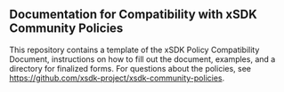 ## Documentation for Compatibility with xSDK Community Policies

This repository contains a template of the xSDK Policy Compatibility Document, instructions on how to
fill out the document, examples, and a directory for finalized forms. For questions about the policies,
see https://github.com/xsdk-project/xsdk-community-policies.
